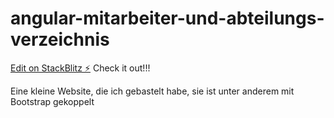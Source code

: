 # angular-mitarbeiter-und-abteilungs-verzeichnis

[Edit on StackBlitz ⚡️](https://stackblitz.com/edit/angular-mitarbeiter-und-abteilungen) Check it out!!!

Eine kleine Website, die ich gebastelt habe, sie ist unter anderem mit Bootstrap gekoppelt
